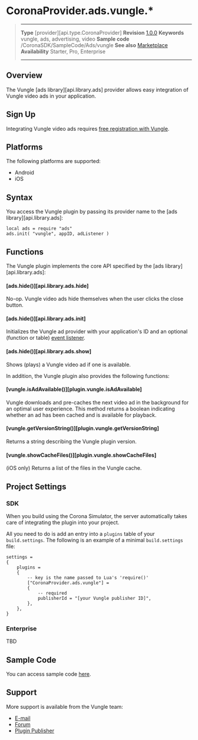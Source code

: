 # CoronaProvider.ads.vungle.*

> --------------------- ------------------------------------------------------------------------------------------
> __Type__              [provider][api.type.CoronaProvider]
> __Revision__          [1.0.0](/plugin/vungle/)
> __Keywords__          vungle, ads, advertising, video
> __Sample code__       /CoronaSDK/SampleCode/Ads/vungle
> __See also__          [Marketplace](http://www.coronalabs.com/resources/plugins/)
> __Availability__      Starter, Pro, Enterprise
> --------------------- ------------------------------------------------------------------------------------------

## Overview

The Vungle [ads library][api.library.ads] provider allows easy integration of Vungle video ads in your application.

## Sign Up

Integrating Vungle video ads requires [free registration with Vungle](https://v.vungle.com/dashboard/signup).

## Platforms

The following platforms are supported:

* Android
* iOS

## Syntax

You access the Vungle plugin by passing its provider name to the [ads library][api.library.ads]:

	local ads = require "ads"
	ads.init( "vungle", appID, adListener )

## Functions

The Vungle plugin implements the core API specified by the [ads library][api.library.ads]:

#### [ads.hide()][api.library.ads.hide]

No-op.  Vungle video ads hide themselves when the user clicks the close button.

#### [ads.hide()][api.library.ads.init]

Initializes the Vungle ad provider with your application's ID and an optional (function or table) [event listener](http://developer.coronalabs.com/content/events-and-listeners).

#### [ads.hide()][api.library.ads.show]

Shows (plays) a Vungle video ad if one is available.


In addition, the Vungle plugin also provides the following functions:

#### [vungle.isAdAvailable()][plugin.vungle.isAdAvailable]

Vungle downloads and pre-caches the next video ad in the background for an optimal user experience.  This method returns a boolean indicating whether an ad has been cached and is available for playback.

#### [vungle.getVersionString()][plugin.vungle.getVersionString]

Returns a string describing the Vungle plugin version.

#### [vungle.showCacheFiles()][plugin.vungle.showCacheFiles]

(iOS only) Returns a list of the files in the Vungle cache.

## Project Settings

### SDK

When you build using the Corona Simulator, the server automatically takes care of integrating the plugin into your project. 

All you need to do is add an entry into a `plugins` table of your `build.settings`. The following is an example of a minimal `build.settings` file:

``````
settings =
{
	plugins =
	{
		-- key is the name passed to Lua's 'require()'
		["CoronaProvider.ads.vungle"] =
		{
			-- required
			publisherId = "[your Vungle publisher ID]",
		},
	},		
}
``````

### Enterprise

TBD

## Sample Code

You can access sample code [here](SAMPLE_CODE_URL).

## Support

More support is available from the Vungle team:

* [E-mail](mailto://tech-support@vungle.com)
* [Forum](http://forum.coronalabs.com/plugin/vungle)
* [Plugin Publisher](http://v.vungle.com)
